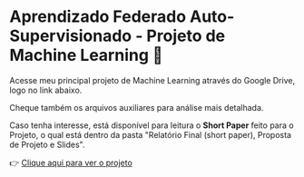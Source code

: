 # Aprendizado Federado Auto-Supervisionado - Projeto de Machine Learning 🚀  

Acesse meu principal projeto de Machine Learning através do Google Drive, logo no link abaixo. 

Cheque também os arquivos auxiliares para análise mais detalhada.  

Caso tenha interesse, está disponível para leitura o **Short Paper** feito para o Projeto, o qual está dentro da pasta "Relatório Final (short paper), Proposta de Projeto e Slides".

👉 [Clique aqui para ver o projeto](https://drive.google.com/drive/folders/1m21obcadfm1x4cXGwqI4qhsuZOk_O_Yy?usp=sharing)
